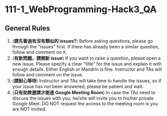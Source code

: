 # 111-1_WebProgramming-Hack3_QA

## General Rules
1. (**請先看過有沒有類似的 issues?**) Before asking questions, please go through the "issues" first. If there has already been a similar question, follow and comment on it.
2. (**有新問題，請開新 issue**) If you want to raise a question, please open a new issue. Please specify a clear "title" for the issue and explain it with enough details. Either English or Mandrin is fine. Instructor and TAs will follow and comment on the issue.
3. (**請耐心等待**) Instructor and TAs will take time to handle the issues, so if your issue has not been answered, please be patient and wait.
4. (**只有助教邀請才能進 Google Meeting Room**) In case the TAs need to discuss the issues with you, he/she will invite you to his/her private Google Meet. DO NOT request the access to the meeting room is you are NOT invited.

